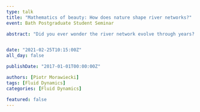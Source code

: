 ```yaml
---
type: talk
title: "Mathematics of beauty: How does nature shape river networks?"
event: Bath Postgraduate Student Seminar

abstract: "Did you ever wonder the river network evolve through years? Probably not. But you can still come to PSS and learn why! During the talk I will show how a beautiful fractal-like river networks we can see around us emerges from the most basic principles of fluid dynamics and how can we use satellite imaginary to further understand this phenomon. I'll start from very basics, so even those for whom fluid dynamics is still a witchcraft, can learn it and appreciate its potential."


date: "2021-02-25T10:15:00Z"
all_day: false

publishDate: "2017-01-01T00:00:00Z"

authors: [Piotr Morawiecki]
tags: [Fluid Dynamics]
categories: [Fluid Dynamics]

featured: false
---
```



